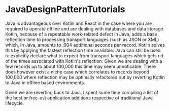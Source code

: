 # JavaDesignPatternTutorials

Java is advantageous over Kotlin and React in the case where you are required to operate offline and are dealing with databases and data storage. Kotlin, because of a repeatable work-related defect in Java, adds a base reflection time to processing transport languages (such as JSON or XML) which, in Java, amounts to .004 additional seconds per record. Kotlin solves this by applying the fastest reflection time available. Java can still be used to explicitly declare what to expect from transport languages which gets rid of the times associated with Kotlin's reflection. Given we are dealing with a few records up to about 100,000 this time may seem unnoticable. There does however exist a niche case which correlates to records beyond 100,000 where reflection may be optimally refactored out by reverting Kotlin to Java in offline based environments.

Given we are reverting back to Java, I spent some time compiling a list of the best or free-est application additions respective of traditional Java lifecycle.
